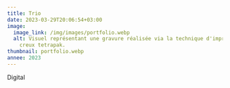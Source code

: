 ```yaml
---
title: Trio
date: 2023-03-29T20:06:54+03:00
image:
  image_link: /img/images/portfolio.webp
  alt: Visuel représentant une gravure réalisée via la technique d'impression en
    creux tetrapak.
thumbnail: portfolio.webp
annee: 2023
---
```

Digital
